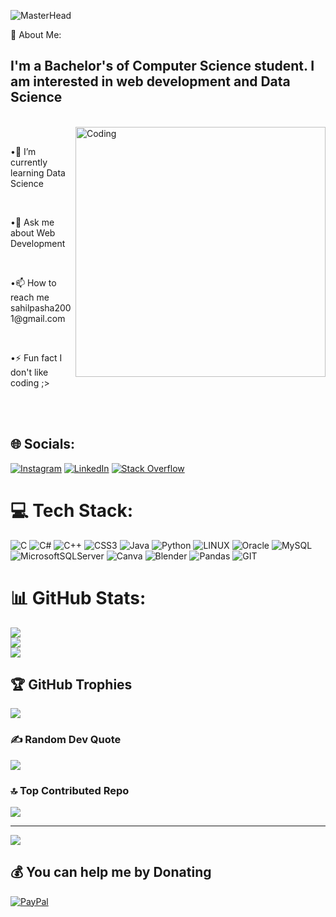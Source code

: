 ![MasterHead](https://i0.wp.com/steamuserimages-a.akamaihd.net/ugc/987884882627897716/C93D0286765DEE129571DE5CFAE5EC69E3F9294F/)

 💫 About Me:
<h2>I'm a Bachelor's of Computer Science student. I am interested in web development and Data Science</h2><br>
<img align="right" alt="Coding" width="400" src="https://media1.giphy.com/media/v1.Y2lkPTc5MGI3NjExMnBjYnQzZmNqNG53ZHVzaWY2NWg4bTQ0MDk0d2w2ZTd5bXppdXZ0biZlcD12MV9pbnRlcm5hbF9naWZfYnlfaWQmY3Q9Zw/qgQUggAC3Pfv687qPC/giphy.gif">
<br><p>•🌱 I’m currently learning Data Science</p><br><p>•💬 Ask me about Web Development</p><br><p>•📫 How to reach me sahilpasha2001@gmail.com</p><br><p>•⚡ Fun fact I don't like coding ;></p><br>
<br> 

## 🌐 Socials:
[![Instagram](https://img.shields.io/badge/Instagram-%23E4405F.svg?logo=Instagram&logoColor=white)](https://instagram.com/sahil_pashaa?igshid=YTQwZjQ0NmI0OA==) [![LinkedIn](https://img.shields.io/badge/LinkedIn-%230077B5.svg?logo=linkedin&logoColor=white)](https://www.linkedin.com/in/sahil-pasha-mb-2396421b1) [![Stack Overflow](https://img.shields.io/badge/-Stackoverflow-FE7A16?logo=stack-overflow&logoColor=white)](https://stackoverflow.com/users/22031290/sahil-pasha-m-b) 

# 💻 Tech Stack:
![C](https://img.shields.io/badge/c-%2300599C.svg?style=for-the-badge&logo=c&logoColor=white) ![C#](https://img.shields.io/badge/c%23-%23239120.svg?style=for-the-badge&logo=c-sharp&logoColor=white) ![C++](https://img.shields.io/badge/c++-%2300599C.svg?style=for-the-badge&logo=c%2B%2B&logoColor=white) ![CSS3](https://img.shields.io/badge/css3-%231572B6.svg?style=for-the-badge&logo=css3&logoColor=white) ![Java](https://img.shields.io/badge/java-%23ED8B00.svg?style=for-the-badge&logo=java&logoColor=white) ![Python](https://img.shields.io/badge/python-3670A0?style=for-the-badge&logo=python&logoColor=ffdd54) ![LINUX](https://img.shields.io/badge/Linux-FCC624?style=for-the-badge&logo=linux&logoColor=black)   ![Oracle](https://img.shields.io/badge/Oracle-F80000?style=for-the-badge&logo=oracle&logoColor=white) ![MySQL](https://img.shields.io/badge/mysql-%2300f.svg?style=for-the-badge&logo=mysql&logoColor=white) ![MicrosoftSQLServer](https://img.shields.io/badge/Microsoft%20SQL%20Sever-CC2927?style=for-the-badge&logo=microsoft%20sql%20server&logoColor=white) ![Canva](https://img.shields.io/badge/Canva-%2300C4CC.svg?style=for-the-badge&logo=Canva&logoColor=white) ![Blender](https://img.shields.io/badge/blender-%23F5792A.svg?style=for-the-badge&logo=blender&logoColor=white) ![Pandas](https://img.shields.io/badge/pandas-%23150458.svg?style=for-the-badge&logo=pandas&logoColor=white) ![GIT](https://img.shields.io/badge/Git-fc6d26?style=for-the-badge&logo=git&logoColor=white) 
# 📊 GitHub Stats:
![](https://github-readme-stats.vercel.app/api?username=Sahilpasha0612&theme=dark&hide_border=false&include_all_commits=false&count_private=true)<br/>
![](https://github-readme-streak-stats.herokuapp.com/?user=Sahilpasha0612&theme=dark&hide_border=false)<br/>
![](https://github-readme-stats.vercel.app/api/top-langs/?username=Sahilpasha0612&theme=dark&hide_border=false&include_all_commits=false&count_private=true&layout=compact)

## 🏆 GitHub Trophies
![](https://github-profile-trophy.vercel.app/?username=Sahilpasha0612&theme=radical&no-frame=false&no-bg=false&margin-w=4)

### ✍️ Random Dev Quote
![](https://quotes-github-readme.vercel.app/api?type=horizontal&theme=radical)

### 🔝 Top Contributed Repo
![](https://github-contributor-stats.vercel.app/api?username=Sahilpasha0612&limit=5&theme=dark&combine_all_yearly_contributions=true)

---
[![](https://visitcount.itsvg.in/api?id=Sahilpasha0612&icon=0&color=0)](https://visitcount.itsvg.in)

  ## 💰 You can help me by Donating
  [![PayPal](https://img.shields.io/badge/PayPal-00457C?style=for-the-badge&logo=paypal&logoColor=white)](https://paypal.me/@sahilpasha06122001) 

  
<!-- Proudly created with GPRM ( https://gprm.itsvg.in ) -->
